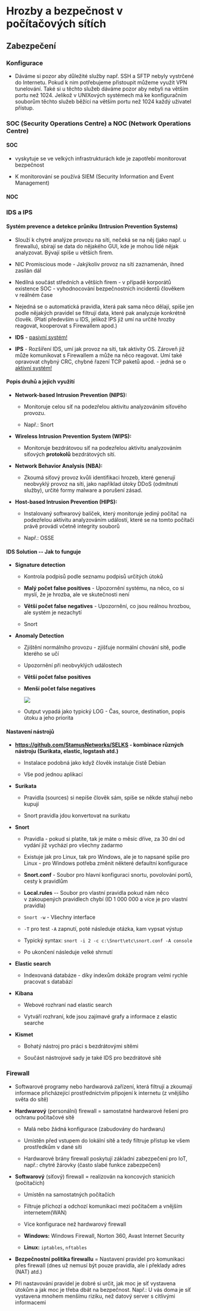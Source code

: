 # Hrozby a bezpečnost v počítačových sítích

## Zabezpečení

### Konfigurace
- Dáváme si pozor aby důležité služby např. SSH a SFTP nebyly vystrčené do Internetu. Pokud k nim potřebujeme přistoupit můžeme využít VPN tunelování. Také si u těchto služeb dáváme pozor aby nebyli na větším portu než 1024. Jelikož v UNIXových systémech má ke konfiguračním souborům těchto služeb běžící na větším portu než 1024 každý uživatel přístup. 

### SOC (Security Operations Centre) a NOC (Network Operations Centre)

#### SOC

- vyskytuje se ve velkých infrastrukturách kde je zapotřebí monitorovat bezpečnost

- K monitorování se používá SIEM (Security Information and Event Management)

#### NOC

### IDS a IPS

#### Systém prevence a detekce průniku (Intrusion Prevention Systems)

- Slouží k chytré analýze provozu na síti, nečeká se na něj (jako např. u firewallu), sbírají se data do nějakého GUI, kde je mohou lidé nějak analyzovat. Bývají spíše u větších firem.

- NIC Promiscious mode - Jakýkoliv provoz na síti zaznamenán, ihned zasílán dál

- Nedílná součást středních a větších firem - v případě korporátů existence SOC - vyhodnocování bezpečnostních incidentů člověkem v reálném čase

- Nejedná se o automatická pravidla, která pak sama něco dělají, spíše jen podle nějakých pravidel se filtrují data, které pak analyzuje konkrétně člověk. (Platí především u IDS, jelikož IPS již umí na určité hrozby reagovat, kooperovat s Firewallem apod.)

- **IDS** - <u>pasivní systém!</u>

- **IPS** - Rozšíření IDS, umí jak provoz na síti, tak aktivity OS. Zároveň již může komunikovat s Firewallem a může na něco reagovat. Umí také opravovat chybný CRC, chybné řazení TCP paketů apod. - jedná se o <u>aktivní systém!</u>

  

#### Popis druhů a jejich využití

-   **Network-based Intrusion Prevention (NIPS):**

    -   Monitoruje celou síť na podezřelou aktivitu analyzováním síťového provozu.

    -   Např.: Snort

-   **Wireless Intrusion Prevention System (WIPS):**

    -   Monitoruje bezdrátovou síť na podezřelou aktivitu analyzováním síťových **protokolů** bezdrátových sítí.

-   **Network Behavior Analysis (NBA):**

    -   Zkoumá síťový provoz kvůli identifikaci hrozeb, které generují neobvyklý provoz na síti, jako například útoky DDoS (odmítnutí služby), určité formy malware a porušení zásad.

-   **Host-based Intrusion Prevention (HIPS):**

    -   Instalovaný softwarový balíček, který monitoruje jediný počítač na podezřelou aktivitu analyzováním událostí, které se na tomto počítači právě provádí včetně integrity souborů

    - Např.: OSSE
    
      

####  IDS Solution -- Jak to funguje

-   **Signature detection**

    -   Kontrola podpisů podle seznamu podpisů určitých útoků

    -   **Malý počet false positives** - Upozornění systému, na něco, co si myslí, že je hrozba, ale ve skutečnosti není

    -   **Větší počet false negatives** - Upozornění, co jsou reálnou hrozbou, ale systém je nezachytí

    -   Snort

-   **Anomaly Detection**

    - Zjištění normálního provozu - zjišťuje normální chování sítě, podle kterého se učí

    - Upozornění při neobvyklých událostech

    - **Větší počet false positives**

    - **Menší počet false negatives**
    
      ![](20-output.png)
    
    - Output vypadá jako typický LOG - Čas, source, destination, popis útoku a jeho priorita
    
      

#### Nastavení nástrojů

-   **<https://github.com/StamusNetworks/SELKS> - kombinace různých nástroju (Surikata, elastic, logstash atd.)**
    -   Instalace podobná jako když člověk instaluje čistě Debian
    
    -   Vše pod jednou aplikací
    
-   **Surikata**

    -   Pravidla (sources) si nepíše člověk sám, spíše se někde stahují nebo kupují

    -   Snort pravidla jdou konvertovat na surikatu

-   **Snort**
    -   Pravidla - pokud si platíte, tak je máte o měsíc dříve, za 30 dní od vydání již vychází pro všechny zadarmo
    
    -   Existuje jak pro Linux, tak pro Windows, ale je to napsané spíše pro Linux - pro Windows potřeba změnit některé defaultní konfigurace
    
    -   **Snort.conf** - Soubor pro hlavní konfiguraci snortu, povolování portů, cesty k pravidlům
    
    -   **Local.rules** -- Soubor pro vlastní pravidla pokud nám něco v zakoupených pravidlech chybí (ID 1 000 000 a více je pro vlastní pravidla)
    
    -   `Snort -w` - Všechny interface
    
    -   `-T` pro test `-A` zapnutí, poté následuje otázka, kam vypsat výstup
    
    -   Typický syntax: `snort -i 2 -c c:\Snort\etc\snort.conf -A console`
    
    -   Po ukončení následuje velké shrnutí
    
-   **Elastic search**
    -   Indexovaná databáze - díky indexům dokáže program velmi rychle pracovat s databází
    
-   **Kibana**
    -   Webové rozhraní nad elastic search
    
    -   Vytváří rozhraní, kde jsou zajímavé grafy a informace z elastic searche
    
-   **Kismet**

    -   Bohatý nástroj pro práci s bezdrátovými sítěmi

    -   Součást nástrojové sady je také IDS pro bezdrátové sítě


### Firewall

- Softwarové programy nebo hardwarová zařízení, která filtrují a zkoumají informace přicházející prostřednictvím připojení k internetu (z vnějšího světa do sítě)

-   **Hardwarový** (personální) firewall = samostatné hardwarové řešení pro ochranu počítačové sítě

    -   Malá nebo žádná konfigurace (zabudovány do hardwaru)

    -   Umístěn před vstupem do lokální sítě a tedy filtruje přístup ke všem prostředkům v dané síti

    -   Hardwarové brány firewall poskytují základní zabezpečení pro IoT, např.: chytré žárovky (často slabé funkce zabezpečení)

-   **Softwarový** (síťový) firewall = realizován na koncových stanicích (počítačích)

    -   Umístěn na samostatných počítačích

    -   Filtruje příchozí a odchozí komunikaci mezi počítačem a vnějším internetem(WAN)

    -   Více konfigurace než hardwarový firewall

    -   **Windows:** Windows Firewall, Norton 360, Avast Internet Security

    -   **Linux:** `iptables`, `nftables`

- **Bezpečnostní politika firewallu** = Nastavení pravidel pro komunikaci přes firewall (dnes už nemusí být pouze pravidla, ale i překlady adres (NAT) atd.)

- Při nastavování pravidel je dobré si určit, jak moc je síť vystavena útokům a jak moc je třeba dbát na bezpečnost. Např.: U vás doma je síť vystavena mnohem menšímu riziku, než datový server s citlivými informacemi
